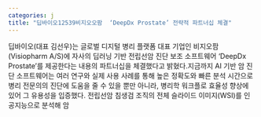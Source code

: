 ```yaml
---
categories: j
title: "딥바이오12539비지오오팜  ‘DeepDx Prostate’ 전략적 파트너십 체결"
---
```

딥바이오(대표 김선우)는 글로벌 디지털 병리 플랫폼 대표 기업인 비지오팜(Visiopharm A/S)에 자사의 딥러닝 기반 전립선암 진단 보조 소프트웨어 ‘DeepDx Prostate’를 제공한다는 내용의 파트너십을 체결했다고 밝혔다.지금까지 AI 기반 암 진단 소프트웨어는 여러 연구와 실제 사용 사례를 통해 높은 정확도와 빠른 분석 시간으로 병리 전문의의 진단에 도움을 줄 수 있을 뿐만 아니라, 병리학 워크플로 효율성 향상에 있어 그 유용성을 입증했다. 전립선암 침생검 조직의 전체 슬라이드 이미지(WSI)를 인공지능으로 분석해 암